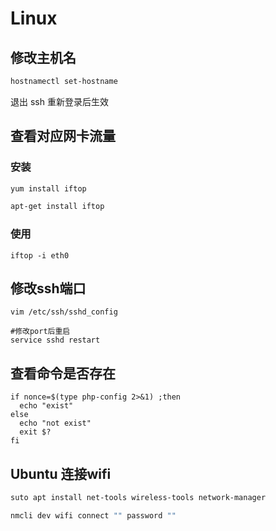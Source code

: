 # Linux

## 修改主机名

```bash
hostnamectl set-hostname
```

退出 ssh 重新登录后生效

## 查看对应网卡流量

### 安装
```bash
yum install iftop

apt-get install iftop
```

### 使用
```shell
iftop -i eth0
```

## 修改ssh端口

```shell
vim /etc/ssh/sshd_config

#修改port后重启
service sshd restart
```

## 查看命令是否存在

```shell
if nonce=$(type php-config 2>&1) ;then
  echo "exist"
else
  echo "not exist"
  exit $?
fi
```

## Ubuntu 连接wifi

```bash
suto apt install net-tools wireless-tools network-manager

nmcli dev wifi connect "" password ""
```
